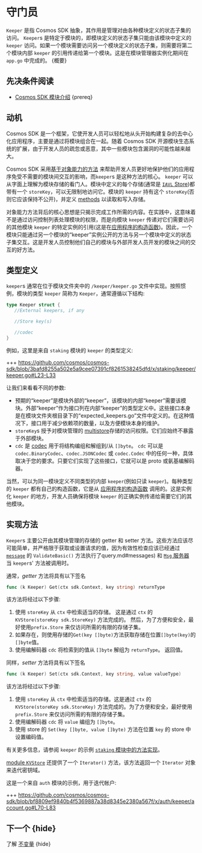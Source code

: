 # 守门员

`Keeper` 是指 Cosmos SDK 抽象，其作用是管理对由各种模块定义的状态子集的访问。 `Keeper`s 是特定于模块的，即模块定义的状态子集只能由该模块中定义的 `keeper` 访问。如果一个模块需要访问另一个模块定义的状态子集，则需要将第二个模块内部 `keeper` 的引用传递给第一个模块。这是在模块管理器实例化期间在`app.go` 中完成的。 {概要}

## 先决条件阅读

- [Cosmos SDK 模块介绍](./intro.md) {prereq}

## 动机

Cosmos SDK 是一个框架，它使开发人员可以轻松地从头开始构建复杂的去中心化应用程序，主要是通过将模块组合在一起。随着 Cosmos SDK 开源模块生态系统的扩展，由于开发人员的疏忽或恶意，其中一些模块包含漏洞的可能性越来越大。

Cosmos SDK 采用[基于对象能力的方法](../core/ocap.md) 来帮助开发人员更好地保护他们的应用程序免受不需要的模块间交互的影响，而`keeper`s 是这种方法的核心。 `keeper` 可以从字面上理解为模块存储的看门人。模块中定义的每个存储(通常是 [`IAVL` Store](../core/store.md#iavl-store))都带有一个 `storeKey`，可以无限制地访问它。模块的 `keeper` 持有这个 `storeKey`(否则它应该保持不公开)，并定义 [methods](#implementing-methods) 以读取和写入存储。

对象能力方法背后的核心思想是只揭示完成工作所需的内容。在实践中，这意味着不是通过访问控制列表处理模块的权限，而是向模块 `keeper` 传递对它们需要访问的其他模块 `keeper` 的特定实例的引用(这是在[应用程序的构造函数](../basics/app-anatomy.md#constructor-function))。因此，一个模块只能通过另一个模块的“keeper”实例公开的方法与另一个模块中定义的状态子集交互。这是开发人员控制他们自己的模块与外部开发人员开发的模块之间的交互的好方法。

## 类型定义

`keeper`s 通常在位于模块文件夹中的 `/keeper/keeper.go` 文件中实现。按照惯例，模块的类型 `keeper` 简称为 `Keeper`，通常遵循以下结构: 

```go
type Keeper struct {
   //External keepers, if any

   //Store key(s)

   //codec
}
```

例如，这里是来自 `staking` 模块的 `keeper` 的类型定义:

+++ https://github.com/cosmos/cosmos-sdk/blob/3bafd8255a502e5a9cee07391cf8261538245dfd/x/staking/keeper/keeper.go#L23-L33

让我们来看看不同的参数:

- 预期的“keeper”是模块外部的“keeper”，该模块的内部“keeper”需要该模块。外部“keeper”作为接口列在内部“keeper”的类型定义中。这些接口本身是在模块文件夹根目录下的“expected_keepers.go”文件中定义的。在这种情况下，接口用于减少依赖项的数量，以及方便模块本身的维护。
- `storeKey`s 授予对模块管理的 [multistore](../core/store.md)存储的访问权限。它们应始终不暴露于外部模块。
- `cdc` 是 [codec](../core/encoding.md) 用于将结构编组和解组到/从 `[]byte`。 `cdc` 可以是 `codec.BinaryCodec`、`codec.JSONCodec` 或 `codec.Codec` 中的任何一种，具体取决于您的要求。只要它们实现了这些接口，它就可以是 proto 或氨基编解码器。

当然，可以为同一模块定义不同类型的内部 `keeper`(例如只读 `keeper`)。每种类型的 `keeper` 都有自己的构造函数，它是从 [应用程序的构造函数](../basics/app-anatomy.md) 调用的。这是实例化 `keeper` 的地方，开发人员确保将模块 `keeper` 的正确实例传递给需要它们的其他模块。

## 实现方法

`Keeper`s 主要公开由其模块管理的存储的 getter 和 setter 方法。这些方法应该尽可能简单，并严格限于获取或设置请求的值，因为有效性检查应该已经通过 [`message`](./messages-and-) 的 `ValidateBasic()` 方法执行了query.md#messages) 和 [`Msg` 服务器](./msg-services.md) 当 `keeper`s' 方法被调用时。

通常，*getter* 方法将具有以下签名 

```go
func (k Keeper) Get(ctx sdk.Context, key string) returnType
```

该方法将经过以下步骤:

1. 使用 `storeKey` 从 `ctx` 中检索适当的存储。 这是通过 `ctx` 的 `KVStore(storeKey sdk.StoreKey)` 方法完成的。 然后，为了方便和安全，最好使用`prefix.Store` 来仅访问所需的有限的存储子集。
2. 如果存在，则使用存储的`Get(key []byte)`方法获取存储在位置`[]byte(key)`的`[]byte`值。
3. 使用编解码器 `cdc` 将检索到的值从 `[]byte` 解组为 `returnType`。 返回值。

同样，*setter* 方法将具有以下签名 

```go
func (k Keeper) Set(ctx sdk.Context, key string, value valueType)
```

该方法将经过以下步骤:

1. 使用 `storeKey` 从 `ctx` 中检索适当的存储。这是通过 `ctx` 的 `KVStore(storeKey sdk.StoreKey)` 方法完成的。为了方便和安全，最好使用 `prefix.Store` 来仅访问所需的有限的存储子集。
2. 使用编解码器 `cdc` 将 `value` 编组为 `[]byte`。
3. 使用 store 的 `Set(key []byte, value []byte)` 方法在位置 `key` 的 store 中设置编码值。

有关更多信息，请参阅 `keeper` 的示例 [`staking` 模块中的方法实现](https://github.com/cosmos/cosmos-sdk/blob/3bafd8255a502e5a9cee07391cf8261538245dfd/x/staking/keeper/keeper.go )。

[module `KVStore`](../core/store.md#kvstore-and-commitkvstore-interfaces) 还提供了一个 `Iterator()` 方法，该方法返回一个 `Iterator` 对象来迭代密钥域。

这是一个来自 `auth` 模块的示例，用于迭代帐户:

+++ https://github.com/cosmos/cosmos-sdk/blob/bf8809ef9840b4f5369887a38d8345e2380a567f/x/auth/keeper/account.go#L70-L83

## 下一个 {hide}

了解 [不变量](./invariants.md) {hide} 